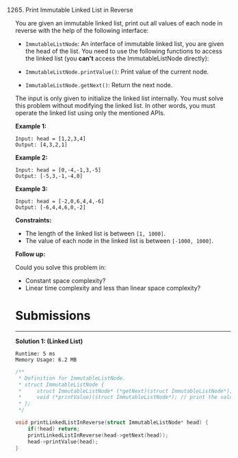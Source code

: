 1265. Print Immutable Linked List in Reverse

You are given an immutable linked list, print out all values of each node in reverse with the help of the following interface:

* `ImmutableListNode`: An interface of immutable linked list, you are given the head of the list.
You need to use the following functions to access the linked list (you **can't** access the ImmutableListNode directly):

* `ImmutableListNode.printValue()`: Print value of the current node.
* `ImmutableListNode.getNext()`: Return the next node.

The input is only given to initialize the linked list internally. You must solve this problem without modifying the linked list. In other words, you must operate the linked list using only the mentioned APIs.

 

**Example 1:**
```
Input: head = [1,2,3,4]
Output: [4,3,2,1]
```

**Example 2:**
```
Input: head = [0,-4,-1,3,-5]
Output: [-5,3,-1,-4,0]
```

**Example 3:**
```
Input: head = [-2,0,6,4,4,-6]
Output: [-6,4,4,6,0,-2]
```

**Constraints:**

* The length of the linked list is between `[1, 1000]`.
* The value of each node in the linked list is between `[-1000, 1000]`.
 

**Follow up:**

Could you solve this problem in:

* Constant space complexity?
* Linear time complexity and less than linear space complexity?

# Submissions
---
**Solution 1: (Linked List)**
```
Runtime: 5 ms
Memory Usage: 6.2 MB
```
```c
/**
 * Definition for ImmutableListNode.
 * struct ImmutableListNode {
 *     struct ImmutableListNode* (*getNext)(struct ImmutableListNode*); // return the next node.
 *     void (*printValue)(struct ImmutableListNode*); // print the value of the node.
 * };
 */

void printLinkedListInReverse(struct ImmutableListNode* head) {
    if(!head) return;
    printLinkedListInReverse(head->getNext(head));
    head->printValue(head);
}
```

